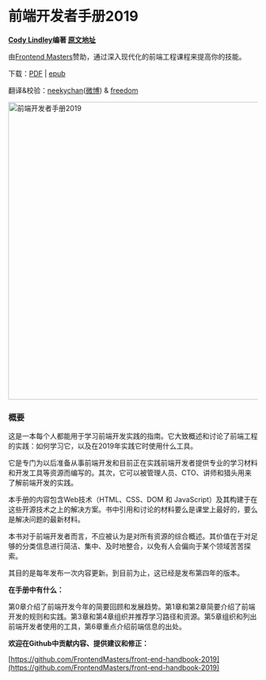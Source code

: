 # 前端开发者手册2019

**[Cody Lindley](http://codylindley.com/)编著 [原文地址](https://frontendmasters.com/books/front-end-handbook/2019/)**

由[Frontend Masters](https://frontendmasters.com/)赞助，通过深入现代化的前端工程课程来提高你的技能。

下载：[PDF](https://github.com/FrontendMasters/front-end-handbook-2019/raw/master/exports/Front-end%20Developer%20Handbook%202019.pdf) | [epub](https://github.com/FrontendMasters/front-end-handbook-2019/raw/master/exports/Front-End%20Developer%20Handbook%202019.epub)

翻译&校验：[neekychan](https://github.com/neekychan)([微博](https://weibo.com/cwlay)) & [freedom](https://github.com/yylifen) 

<img src="https://frontendmasters.com/books/front-end-handbook/2019/assets/images/FM_2019Cover_final.jpg" alt="前端开发者手册2019" title="前端开发者手册2019" height="600" />

### 概要

这是一本每个人都能用于学习前端开发实践的指南。它大致概述和讨论了前端工程的实践：如何学习它，以及在2019年实践它时使用什么工具。

它是专门为以后准备从事前端开发和目前正在实践前端开发者提供专业的学习材料和开发工具等资源而编写的。其次，它可以被管理人员、CTO、讲师和猎头用来了解前端开发的实践。

本手册的内容包含Web技术（HTML、CSS、DOM 和 JavaScript）及其构建于在这些开源技术之上的解决方案。书中引用和讨论的材料要么是课堂上最好的，要么是解决问题的最新材料。

本书对于前端开发者而言，不应被认为是对所有资源的综合概述。其价值在于对足够的分类信息进行简洁、集中、及时地整合，以免有人会偏向于某个领域苦苦探索。

其目的是每年发布一次内容更新。到目前为止，这已经是发布第四年的版本。

**在手册中有什么：**

第0章介绍了前端开发今年的简要回顾和发展趋势。第1章和第2章简要介绍了前端开发的规则和实践。第3章和第4章组织并推荐学习路径和资源。第5章组织和列出前端开发者使用的工具，第6章重点介绍前端信息的出处。

**欢迎在Github中贡献内容、提供建议和修正：**

[https://github.com/FrontendMasters/front-end-handbook-2019](https://github.com/FrontendMasters/front-end-handbook-2019)

